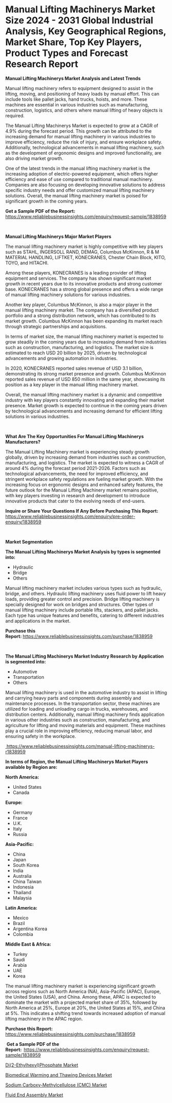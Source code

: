 <p><h1>Manual Lifting Machinerys Market Size 2024 - 2031 Global Industrial Analysis, Key Geographical Regions, Market Share, Top Key Players, Product Types and Forecast Research Report</h1></p><p><strong>Manual Lifting Machinerys Market Analysis and Latest Trends</strong></p>
<p><p>Manual lifting machinery refers to equipment designed to assist in the lifting, moving, and positioning of heavy loads by manual effort. This can include tools like pallet jacks, hand trucks, hoists, and more. These machines are essential in various industries such as manufacturing, construction, logistics, and others where manual lifting of heavy objects is required.</p><p>The Manual Lifting Machinerys Market is expected to grow at a CAGR of 4.9% during the forecast period. This growth can be attributed to the increasing demand for manual lifting machinery in various industries to improve efficiency, reduce the risk of injury, and ensure workplace safety. Additionally, technological advancements in manual lifting machinery, such as the development of ergonomic designs and improved functionality, are also driving market growth.</p><p>One of the latest trends in the manual lifting machinery market is the increasing adoption of electric-powered equipment, which offers higher efficiency and ease of use compared to traditional manual machinery. Companies are also focusing on developing innovative solutions to address specific industry needs and offer customized manual lifting machinery solutions. Overall, the manual lifting machinery market is poised for significant growth in the coming years.</p></p>
<p><strong>Get a Sample PDF of the Report:&nbsp;</strong> <a href="https://www.reliablebusinessinsights.com/enquiry/request-sample/1838959">https://www.reliablebusinessinsights.com/enquiry/request-sample/1838959</a></p>
<p>&nbsp;</p>
<p><strong>Manual Lifting Machinerys Major Market Players</strong></p>
<p><p>The manual lifting machinery market is highly competitive with key players such as STAHL, INGERSOLL RAND, DEMAG, Columbus McKinnon, R & M MATERIAL HANDLING, LIFTKET, KONECRANES, Chester Chain Block, KITO, TOYO, and HITACHI.</p><p>Among these players, KONECRANES is a leading provider of lifting equipment and services. The company has shown significant market growth in recent years due to its innovative products and strong customer base. KONECRANES has a strong global presence and offers a wide range of manual lifting machinery solutions for various industries.</p><p>Another key player, Columbus McKinnon, is also a major player in the manual lifting machinery market. The company has a diversified product portfolio and a strong distribution network, which has contributed to its market growth. Columbus McKinnon has been expanding its market reach through strategic partnerships and acquisitions.</p><p>In terms of market size, the manual lifting machinery market is expected to grow steadily in the coming years due to increasing demand from industries such as construction, manufacturing, and logistics. The market size is estimated to reach USD 20 billion by 2025, driven by technological advancements and growing automation in industries.</p><p>In 2020, KONECRANES reported sales revenue of USD 3.1 billion, demonstrating its strong market presence and growth. Columbus McKinnon reported sales revenue of USD 850 million in the same year, showcasing its position as a key player in the manual lifting machinery market.</p><p>Overall, the manual lifting machinery market is a dynamic and competitive industry with key players constantly innovating and expanding their market presence. Market growth is expected to continue in the coming years driven by technological advancements and increasing demand for efficient lifting solutions in various industries.</p></p>
<p>&nbsp;</p>
<p><strong>What Are The Key Opportunities For Manual Lifting Machinerys Manufacturers?</strong></p>
<p><p>The Manual Lifting Machinery market is experiencing steady growth globally, driven by increasing demand from industries such as construction, manufacturing, and logistics. The market is expected to witness a CAGR of around 4% during the forecast period 2021-2026. Factors such as technological advancements, the need for improved efficiency, and stringent workplace safety regulations are fueling market growth. With the increasing focus on ergonomic designs and enhanced safety features, the future outlook for the Manual Lifting Machinery market remains positive, with key players investing in research and development to introduce innovative products that cater to the evolving needs of end-users.</p></p>
<p><strong>Inquire or Share Your Questions If Any Before Purchasing This Report:</strong> <a href="https://www.reliablebusinessinsights.com/enquiry/pre-order-enquiry/1838959">https://www.reliablebusinessinsights.com/enquiry/pre-order-enquiry/1838959</a></p>
<p>&nbsp;</p>
<p><strong>Market Segmentation</strong></p>
<p><strong>The Manual Lifting Machinerys Market Analysis by types is segmented into:</strong></p>
<p><ul><li>Hydraulic</li><li>Bridge</li><li>Others</li></ul></p>
<p><p>Manual lifting machinery market includes various types such as hydraulic, bridge, and others. Hydraulic lifting machinery uses fluid power to lift heavy loads, providing greater control and precision. Bridge lifting machinery is specially designed for work on bridges and structures. Other types of manual lifting machinery include portable lifts, stackers, and pallet jacks. Each type has unique features and benefits, catering to different industries and applications in the market.</p></p>
<p><strong>Purchase this Report:&nbsp;</strong><a href="https://www.reliablebusinessinsights.com/purchase/1838959">https://www.reliablebusinessinsights.com/purchase/1838959</a></p>
<p>&nbsp;</p>
<p><strong>The Manual Lifting Machinerys Market Industry Research by Application is segmented into:</strong></p>
<p><ul><li>Automotive</li><li>Transportation</li><li>Others</li></ul></p>
<p><p>Manual lifting machinery is used in the automotive industry to assist in lifting and carrying heavy parts and components during assembly and maintenance processes. In the transportation sector, these machines are utilized for loading and unloading cargo in trucks, warehouses, and distribution centers. Additionally, manual lifting machinery finds application in various other industries such as construction, manufacturing, and agriculture for lifting and moving materials and equipment. These machines play a crucial role in improving efficiency, reducing manual labor, and ensuring safety in the workplace.</p></p>
<p><a href="https://www.reliablebusinessinsights.com/manual-lifting-machinerys-r1838959">&nbsp;https://www.reliablebusinessinsights.com/manual-lifting-machinerys-r1838959</a></p>
<p><strong>In terms of Region, the Manual Lifting Machinerys Market Players available by Region are:</strong></p>
<p>
    <p> <strong> North America: </strong>
        <ul>
            <li>United States</li>
            <li>Canada</li>
        </ul>
        </p> 
    <p> <strong> Europe: </strong>
        <ul>
            <li>Germany</li>
            <li>France</li>
            <li>U.K.</li>
            <li>Italy</li>
            <li>Russia</li>
        </ul>
        </p> 
    <p> <strong> Asia-Pacific: </strong>
        <ul>
            <li>China</li>
            <li>Japan</li>
            <li>South Korea</li>
            <li>India</li>
            <li>Australia</li>
            <li>China Taiwan</li>
            <li>Indonesia</li>
            <li>Thailand</li>
            <li>Malaysia</li>
        </ul>
        </p> 
    <p> <strong> Latin America: </strong>
        <ul>
            <li>Mexico</li>
            <li>Brazil</li>
            <li>Argentina Korea</li>
            <li>Colombia</li>
        </ul>
        </p> 
    <p> <strong> Middle East & Africa: </strong>
        <ul>
            <li>Turkey</li>
            <li>Saudi</li>
            <li>Arabia</li>
            <li>UAE</li>
            <li>Korea</li>
        </ul>
    </p>
    </p>
<p><p>The manual lifting machinery market is experiencing significant growth across regions such as North America (NA), Asia-Pacific (APAC), Europe, the United States (USA), and China. Among these, APAC is expected to dominate the market with a projected market share of 35%, followed by North America at 25%, Europe at 20%, the United States at 15%, and China at 5%. This indicates a shifting trend towards increased adoption of manual lifting machinery in the APAC region.</p></p>
<p><strong>Purchase this Report: </strong><a href="https://www.reliablebusinessinsights.com/purchase/1838959">https://www.reliablebusinessinsights.com/purchase/1838959</a></p>
<p>&nbsp;<strong>Get a Sample PDF of the Report:&nbsp;&nbsp;</strong><a href="https://www.reliablebusinessinsights.com/enquiry/request-sample/1838959">https://www.reliablebusinessinsights.com/enquiry/request-sample/1838959</a></p>
<p><strong></strong></p>
<p><p><a href="https://www.linkedin.com/pulse/di2-ethylhexylphosphate-market-ndash-industry-trends-forecast-gvgye">Di(2-Ethylhexyl)Phosphate Market</a></p><p><a href="https://github.com/santosh758595/Market-Research-Report-List-5/blob/main/biomedical-warming-and-thawing-devices-market.md">Biomedical Warming and Thawing Devices Market</a></p><p><a href="https://www.linkedin.com/pulse/global-sodium-carboxy-methylcellulose-cmc-market-analysis-qlgef?trackingId=qmFkUezNp448MQCwECLBxA%3D%3D">Sodium Carboxy-Methylcellulose (CMC) Market</a></p><p><a href="https://github.com/faisalayoob601/Market-Research-Report-List-1/blob/main/fluid-end-assembly-market.md">Fluid End Assembly Market</a></p></p>